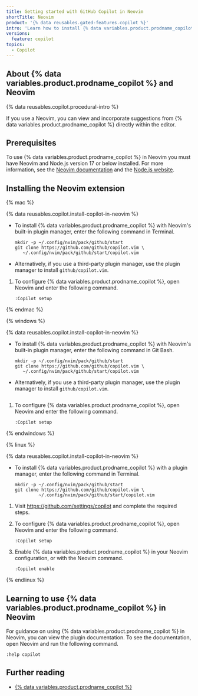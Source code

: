 ```yaml
---
title: Getting started with GitHub Copilot in Neovim
shortTitle: Neovim
product: '{% data reusables.gated-features.copilot %}'
intro: 'Learn how to install {% data variables.product.prodname_copilot %} in Neovim, and start seeing suggestions as you write comments and code.'
versions:
  feature: copilot
topics:
  - Copilot
---
```


## About {% data variables.product.prodname_copilot %} and Neovim

{% data reusables.copilot.procedural-intro %}

If you use a Neovim, you can view and incorporate suggestions from {% data variables.product.prodname_copilot %} directly within the editor.

## Prerequisites

To use {% data variables.product.prodname_copilot %} in Neovim you must have Neovim and Node.js version 17 or below installed. For more information, see the [Neovim documentation](https://neovim.io/doc/) and the [Node.js website](https://nodejs.org/en/).

## Installing the Neovim extension

{% mac %}

{% data reusables.copilot.install-copilot-in-neovim %}
   - To install {% data variables.product.prodname_copilot %} with Neovim's built-in plugin manager, enter the following command in Terminal.

         mkdir -p ~/.config/nvim/pack/github/start
         git clone https://github.com/github/copilot.vim \
            ~/.config/nvim/pack/github/start/copilot.vim
  
   - Alternatively, if you use a third-party plugin manager, use the plugin manager to install `github/copilot.vim`. 

1. To configure {% data variables.product.prodname_copilot %}, open Neovim and enter the following command.

   ```
   :Copilot setup
   ```

{% endmac %}


{% windows %}

{% data reusables.copilot.install-copilot-in-neovim %}
   - To install {% data variables.product.prodname_copilot %} with Neovim's built-in plugin manager, enter the following command in Git Bash.

         mkdir -p ~/.config/nvim/pack/github/start
         git clone https://github.com/github/copilot.vim \
            ~/.config/nvim/pack/github/start/copilot.vim
  
   - Alternatively, if you use a third-party plugin manager, use the plugin manager to install `github/copilot.vim`. 

      ```

1. To configure {% data variables.product.prodname_copilot %}, open Neovim and enter the following command.

   ```
   :Copilot setup
   ```

{% endwindows %}


{% linux %}

{% data reusables.copilot.install-copilot-in-neovim %}
   - To install {% data variables.product.prodname_copilot %} with a plugin manager, enter the following command in Terminal.

      ```
      mkdir -p ~/.config/nvim/pack/github/start
      git clone https://github.com/github/copilot.vim \
               ~/.config/nvim/pack/github/start/copilot.vim
      ```
1. Visit https://github.com/settings/copilot and complete the required steps.
1. To configure {% data variables.product.prodname_copilot %}, open Neovim and enter the following command.

   ```
   :Copilot setup
   ```
1. Enable {% data variables.product.prodname_copilot %} in your Neovim configuration, or with the Neovim command.
   ```
   :Copilot enable
   ```
{% endlinux %}

## Learning to use {% data variables.product.prodname_copilot %} in Neovim

For guidance on using {% data variables.product.prodname_copilot %} in Neovim, you can view the plugin documentation. To see the documentation, open Neovim and run the following command.
```
:help copilot
```      

## Further reading

- [{% data variables.product.prodname_copilot %}](https://copilot.github.com/)
